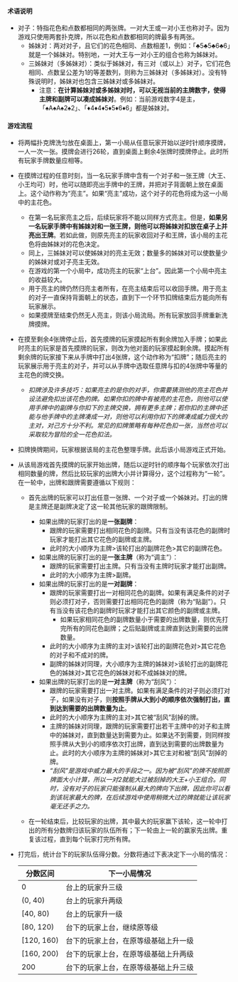 #### 术语说明

- 对子：特指花色和点数都相同的两张牌。一对大王或一对小王也称对子。因为游戏只使用两套扑克牌，所以花色和点数都相同的牌最多有两张。
  - 姊妹对：两对对子，且它们的花色相同、点数相差1，例如：「♣5♣5♣6♣6」就是一个姊妹对。特别地，一对大王与一对小王的组合也称为姊妹对。
  - 三姊妹对（多姊妹对）：类似于姊妹对，有三对（或以上）对子，它们花色相同、点数呈公差为1的等差数列，则称为三姊妹对（多姊妹对）。没有特殊说明时，姊妹对也包含三姊妹对或多姊妹对。
    - 注意：**在计算姊妹对或多姊妹对时，可以无视当前的主牌数字，使得主牌和副牌可以凑成姊妹对**。例如：当前游戏数字4是主，「♠A♠A♠2♠2」、「♦4♦4♦5♦5♦6♦6」都是姊妹对。

#### 游戏流程

- 将两幅扑克牌洗匀放在桌面上，第一小局从任意玩家开始以逆时针顺序摸牌，一人一次一张。摸牌会进行26轮，直到桌面上剩余4张牌时摸牌停止。此时所有玩家手牌数量应相等。

- 在摸牌过程的任意时刻，当一名玩家手牌中含有一个对子和一张王牌（大王、小王均可）时，他可以随即亮出手牌中的王牌，并把对子背面朝上放在桌面上。这个动作称为“亮主”。如果“亮主”成功，这个对子的花色将成为这一小局中的主花色。

  - 在第一名玩家亮主之后，后续玩家将不能以同样方式亮主。但是，**如果另一名玩家手牌中有姊妹对和一张王牌，则他可以将姊妹对扣放在桌子上并亮出王牌**。若如此做，则原先亮主的玩家收回对子和王牌，该小局的主花色将由姊妹对的花色决定。
  - 同上，三姊妹对可以使姊妹对的亮主无效；数量多的姊妹对可以使数量少的姊妹对或对子亮主无效。
  - 在游戏的第一个小局中，成功亮主的玩家“上台”。因此第一个小局中亮主的收益较大。
  - 用于亮主的牌仍然归亮主者所有，在亮主结束后可以收回手牌。用于亮主的对子一直保持背面朝上的状态，直到下一个环节扣牌结束后方能向所有玩家展示。
  - 如果摸牌至结束仍然无人亮主，则该小局流局。所有玩家放回手牌重新洗牌摸牌。

- 在摸至剩余4张牌停止后，首先摸牌的玩家摸起所有剩余牌加入手牌；如果此时亮主的玩家是首先摸牌的玩家，则改为他对面的玩家摸起剩余牌。摸起所有剩余牌的玩家接下来从手牌中打出4张牌，这个动作称为“扣牌”；随后亮主的玩家展示用于亮主的对子，并可以从手牌中选取任意牌与扣的4张牌中等量的主花色的牌交换。

  - *扣牌涉及许多技巧：如果亮主的是你的对手，你需要猜测他的亮主花色并设法避免扣出该花色的牌。如果你扣的牌中有被亮的主花色，则他可以使用手牌中的副牌与你扣下的主牌交换，拥有更多主牌；若你扣的主牌中还能与他手牌中的主牌凑成一对，则他可以利用你扣下的牌凑成威力很大的主对，对己方十分不利。常见的扣牌策略有每种花色扣一张，当然也可以采取较为冒险的全一花色扣法。*

- 扣牌换牌期间，玩家根据该局的主花色整理手牌。此后该小局游戏正式开始。

- 从该局游戏首先摸牌的玩家开始出牌，随后以逆时针的顺序每个玩家依次打出相同数量的牌，然后比较玩家的出牌大小并计算得分，这个过程称为“一轮”。在一轮中，出牌和跟牌需要遵循以下规则：

  - 首先出牌的玩家可以打出任意一张牌、一个对子或一个姊妹对。打出的牌是主牌还是副牌决定了这一轮其他玩家的跟牌限制。

    - 如果出牌的玩家打出的是**一张副牌**：
      - 跟牌的玩家需要打出相同花色的副牌。只有当没有该花色的副牌时玩家才能打出其它花色的副牌或主牌。
      - 此时的大小顺序为主牌>该轮打出的副牌花色>其它的副牌花色。
    - 如果出牌的玩家打出的是**一张主牌**（称为“调主”）：
      - 跟牌的玩家需要打出主牌。只有当没有主牌时玩家才能打出副牌。
      - 此时的大小顺序为主牌>副牌。
    - 如果出牌的玩家打出的是**一对副牌**：
      - 跟牌的玩家需要打出一对相同花色的副牌。如果有满足条件的对子则必须打对子，否则需要打出相同花色的副牌（称为“贴副”）。只有当没有该花色的副牌时玩家才能打出其它颜色的副牌或主牌。
        - 如果玩家相同花色的副牌数量小于需要的出牌数量，则优先打完所有的同花色副牌；之后贴副牌或主牌直到达到需要的出牌数量。
      - 此时的大小顺序为主牌的主对>该轮打出的副牌花色对>其它花色的对子和不成对的牌。
      - 副牌的姊妹对同理，大小顺序为主牌的姊妹对>该轮打出的副牌花色的姊妹对>其它花色的姊妹对和不成姊妹对的牌。
    - 如果出牌的玩家打出的是**一对主牌**（称为“刮风”）：
      - 跟牌的玩家需要打出一对主牌。如果有满足条件的对子则必须打对子，如果没有对子，则**按照手牌从大到小的顺序依次强制打出，直到达到需要的出牌数量为止**。
      - 此时的大小顺序为主牌的主对>其它被“刮风”刮掉的牌。
      - 主牌的姊妹对同理，跟牌的玩家需要打出若干主牌中的对子和主牌中的姊妹对，直到数量达到需要为止。如果达不到需要，则同样按照手牌从大到小的顺序依次打出牌，直到达到需要的出牌数量为止。此时的大小顺序为主牌的姊妹对>其它主对和被“刮风”刮掉的牌。
      - *“刮风”是游戏中威力最大的手段之一。因为被“刮风”的牌不按照原牌面大小计算，所以一对2就能大过被刮掉的大王+小王组合。同时，没有对子的玩家只能强制从最大的牌向下出牌，因此你可以看到该玩家最大的牌，在后续游戏中使用稍微大过的牌就能让该玩家毫无还手之力。*

  - 在一轮结束后，比较玩家的出牌，其中最大的玩家赢下该轮，这一轮中打出的所有分数牌归该玩家的队伍所有；下一轮由上一轮的赢家先出牌。重复该过程，直到每个玩家打完所有牌。

- 打完后，统计台下的玩家队伍得分数。分数将通过下表决定下一小局的情况：

  | 分数区间   | 下一小局情况                         |
  | ---------- | ------------------------------------ |
  | 0          | 台上的玩家升三级                     |
  | (0, 40)    | 台上的玩家升两级                     |
  | [40, 80)   | 台上的玩家升一级                     |
  | [80, 120)  | 台下的玩家上台，继续原等级           |
  | [120, 160) | 台下的玩家上台，在原等级基础上升一级 |
  | [160, 200) | 台下的玩家上台，在原等级基础上升两级 |
  | 200        | 台下的玩家上台，在原等级基础上升三级 |

  

